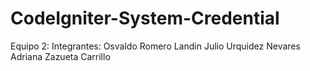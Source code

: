 # CodeIgniter-System-Credential
Equipo 2:
Integrantes:
  Osvaldo Romero Landin 
  Julio Urquidez Nevares 
  Adriana Zazueta Carrillo  
